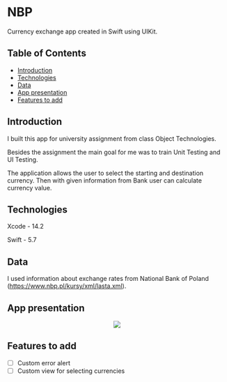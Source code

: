 # NBP
  Currency exchange app created in Swift using UIKit.

## Table of Contents
  * [Introduction](#introduction)
  * [Technologies](#technologies)
  * [Data](#data)
  * [App presentation](#app-presentation)
  * [Features to add](#features-to-add)

## Introduction
  I built this app for university assignment from class Object Technologies.
  
  Besides the assignment the main goal for me was to train Unit Testing and UI Testing.
  
  The application allows the user to select the starting and destination currency. Then with given information from Bank user can calculate currency value.

## Technologies
  Xcode - 14.2

  Swift - 5.7

## Data
  I used information about exchange rates from National Bank of Poland (https://www.nbp.pl/kursy/xml/lasta.xml).

## App presentation

<p align="center">
<img src="https://user-images.githubusercontent.com/58117854/226553550-15a449c9-8aa8-409b-8ea5-2794eb773e2f.gif"/>
</p>

  
 ## Features to add
 - [ ] Custom error alert
 - [ ] Custom view for selecting currencies
